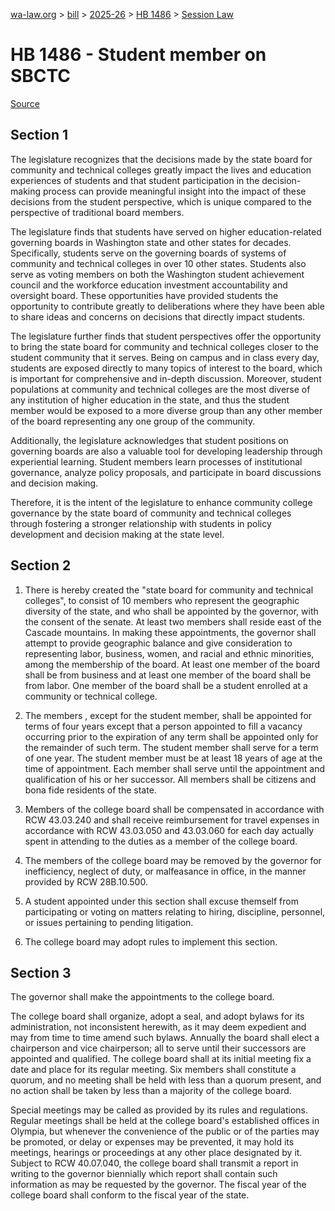 [wa-law.org](/) > [bill](/bill/) > [2025-26](/bill/2025-26/) > [HB 1486](/bill/2025-26/hb/1486/) > [Session Law](/bill/2025-26/hb/1486/S.SL/)

# HB 1486 - Student member on SBCTC

[Source](http://lawfilesext.leg.wa.gov/biennium/2025-26/Pdf/Bills/Session%20Laws/House/1486-S.SL.pdf)

## Section 1
The legislature recognizes that the decisions made by the state board for community and technical colleges greatly impact the lives and education experiences of students and that student participation in the decision-making process can provide meaningful insight into the impact of these decisions from the student perspective, which is unique compared to the perspective of traditional board members.

The legislature finds that students have served on higher education-related governing boards in Washington state and other states for decades. Specifically, students serve on the governing boards of systems of community and technical colleges in over 10 other states. Students also serve as voting members on both the Washington student achievement council and the workforce education investment accountability and oversight board. These opportunities have provided students the opportunity to contribute greatly to deliberations where they have been able to share ideas and concerns on decisions that directly impact students.

The legislature further finds that student perspectives offer the opportunity to bring the state board for community and technical colleges closer to the student community that it serves. Being on campus and in class every day, students are exposed directly to many topics of interest to the board, which is important for comprehensive and in-depth discussion. Moreover, student populations at community and technical colleges are the most diverse of any institution of higher education in the state, and thus the student member would be exposed to a more diverse group than any other member of the board representing any one group of the community.

Additionally, the legislature acknowledges that student positions on governing boards are also a valuable tool for developing leadership through experiential learning. Student members learn processes of institutional governance, analyze policy proposals, and participate in board discussions and decision making.

Therefore, it is the intent of the legislature to enhance community college governance by the state board of community and technical colleges through fostering a stronger relationship with students in policy development and decision making at the state level.

## Section 2
1. There is hereby created the "state board for community and technical colleges", to consist of 10 members who represent the geographic diversity of the state, and who shall be appointed by the governor, with the consent of the senate. At least two members shall reside east of the Cascade mountains. In making these appointments, the governor shall attempt to provide geographic balance and give consideration to representing labor, business, women, and racial and ethnic minorities, among the membership of the board. At least one member of the board shall be from business and at least one member of the board shall be from labor. One member of the board shall be a student enrolled at a community or technical college.

2. The  members , except for the student member, shall be appointed for terms of four years except that a person appointed to fill a vacancy occurring prior to the expiration of any term shall be appointed only for the remainder of such term. The student member shall serve for a term of one year. The student member must be at least 18 years of age at the time of appointment. Each member shall serve until the appointment and qualification of his or her successor. All members shall be citizens and bona fide residents of the state.

3. Members of the college board shall be compensated in accordance with RCW 43.03.240 and shall receive reimbursement for travel expenses in accordance with RCW 43.03.050 and 43.03.060 for each day actually spent in attending to the duties as a member of the college board.

4. The members of the college board may be removed by the governor for inefficiency, neglect of duty, or malfeasance in office, in the manner provided by RCW 28B.10.500.

5. A student appointed under this section shall excuse themself from participating or voting on matters relating to hiring, discipline, personnel, or issues pertaining to pending litigation.

6. The college board may adopt rules to implement this section.

## Section 3
The governor shall make the appointments to the college board.

The college board shall organize, adopt a seal, and adopt bylaws for its administration, not inconsistent herewith, as it may deem expedient and may from time to time amend such bylaws. Annually the board shall elect a chairperson and vice chairperson; all to serve until their successors are appointed and qualified. The college board shall at its initial meeting fix a date and place for its regular meeting. Six members shall constitute a quorum, and no meeting shall be held with less than a quorum present, and no action shall be taken by less than a majority of the college board.

Special meetings may be called as provided by its rules and regulations. Regular meetings shall be held at the college board's established offices in Olympia, but whenever the convenience of the public or of the parties may be promoted, or delay or expenses may be prevented, it may hold its meetings, hearings or proceedings at any other place designated by it. Subject to RCW 40.07.040, the college board shall transmit a report in writing to the governor biennially which report shall contain such information as may be requested by the governor. The fiscal year of the college board shall conform to the fiscal year of the state.
